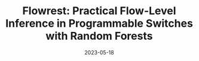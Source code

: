 ---
title: "Flowrest: Practical Flow-Level Inference in Programmable Switches with Random Forests"
collection: publications
permalink: /publication/2023-flow-level-in-switch-inference
date: 2023-05-18
venue: 'IEEE INFOCOM 2023 - IEEE Conference on Computer Communications'
paperurl: 'https://dspace.networks.imdea.org/bitstream/handle/20.500.12761/1649/Flowrest_INFOCOM_2023_av.pdf?sequence=1&isAllowed=y'
link: 'https://ieeexplore.ieee.org/document/10229100'
# code: 'https://doi.org/10.7910/DVN/VUY8UI'
github: 'https://github.com/nds-group/Flowrest'
citation: 'Aristide Tanyi-Jong Akem, Michele Gucciardo and Marco Fiore, "Flowrest: Practical Flow-Level Inference in Programmable Switches with Random Forests," <i>IEEE INFOCOM 2023 - IEEE Conference on Computer Communications</i>, New York City, NY, USA, 2023, pp. 1-10, doi: 10.1109/INFOCOM53939.2023.10229100.'
---